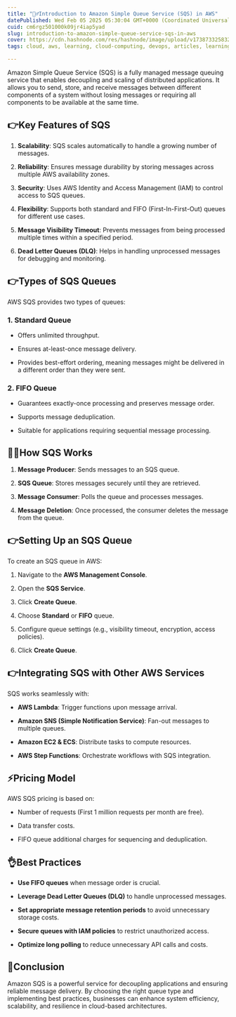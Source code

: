 ```yaml
---
title: "🤷‍♂️Introduction to Amazon Simple Queue Service (SQS) in AWS"
datePublished: Wed Feb 05 2025 05:30:04 GMT+0000 (Coordinated Universal Time)
cuid: cm6rgz501000k09jr4iap5yad
slug: introduction-to-amazon-simple-queue-service-sqs-in-aws
cover: https://cdn.hashnode.com/res/hashnode/image/upload/v1738733258321/8658a7b7-20fe-44ba-bc1a-8b639751cbe0.jpeg
tags: cloud, aws, learning, cloud-computing, devops, articles, learning-journey

---
```


Amazon Simple Queue Service (SQS) is a fully managed message queuing service that enables decoupling and scaling of distributed applications. It allows you to send, store, and receive messages between different components of a system without losing messages or requiring all components to be available at the same time.

## 👉Key Features of SQS

1. **Scalability**: SQS scales automatically to handle a growing number of messages.
    
2. **Reliability**: Ensures message durability by storing messages across multiple AWS availability zones.
    
3. **Security**: Uses AWS Identity and Access Management (IAM) to control access to SQS queues.
    
4. **Flexibility**: Supports both standard and FIFO (First-In-First-Out) queues for different use cases.
    
5. **Message Visibility Timeout**: Prevents messages from being processed multiple times within a specified period.
    
6. **Dead Letter Queues (DLQ)**: Helps in handling unprocessed messages for debugging and monitoring.
    

## 👉Types of SQS Queues

AWS SQS provides two types of queues:

### 1\. Standard Queue

* Offers unlimited throughput.
    
* Ensures at-least-once message delivery.
    
* Provides best-effort ordering, meaning messages might be delivered in a different order than they were sent.
    

### 2\. FIFO Queue

* Guarantees exactly-once processing and preserves message order.
    
* Supports message deduplication.
    
* Suitable for applications requiring sequential message processing.
    

## 🤷‍♂️How SQS Works

1. **Message Producer**: Sends messages to an SQS queue.
    
2. **SQS Queue**: Stores messages securely until they are retrieved.
    
3. **Message Consumer**: Polls the queue and processes messages.
    
4. **Message Deletion**: Once processed, the consumer deletes the message from the queue.
    

## 👉Setting Up an SQS Queue

To create an SQS queue in AWS:

1. Navigate to the **AWS Management Console**.
    
2. Open the **SQS Service**.
    
3. Click **Create Queue**.
    
4. Choose **Standard** or **FIFO** queue.
    
5. Configure queue settings (e.g., visibility timeout, encryption, access policies).
    
6. Click **Create Queue**.
    

## 👉Integrating SQS with Other AWS Services

SQS works seamlessly with:

* **AWS Lambda**: Trigger functions upon message arrival.
    
* **Amazon SNS (Simple Notification Service)**: Fan-out messages to multiple queues.
    
* **Amazon EC2 & ECS**: Distribute tasks to compute resources.
    
* **AWS Step Functions**: Orchestrate workflows with SQS integration.
    

## ⚡Pricing Model

AWS SQS pricing is based on:

* Number of requests (First 1 million requests per month are free).
    
* Data transfer costs.
    
* FIFO queue additional charges for sequencing and deduplication.
    

## 👌Best Practices

* **Use FIFO queues** when message order is crucial.
    
* **Leverage Dead Letter Queues (DLQ)** to handle unprocessed messages.
    
* **Set appropriate message retention periods** to avoid unnecessary storage costs.
    
* **Secure queues with IAM policies** to restrict unauthorized access.
    
* **Optimize long polling** to reduce unnecessary API calls and costs.
    

## 🤔Conclusion

Amazon SQS is a powerful service for decoupling applications and ensuring reliable message delivery. By choosing the right queue type and implementing best practices, businesses can enhance system efficiency, scalability, and resilience in cloud-based architectures.